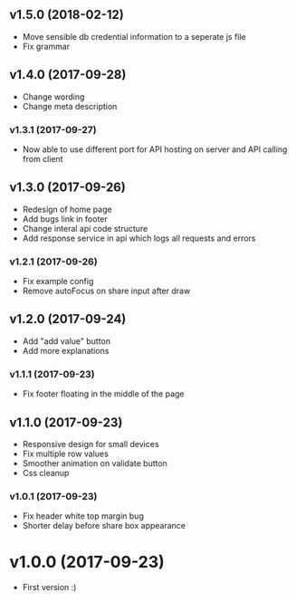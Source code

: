 ## v1.5.0 (2018-02-12)

  - Move sensible db credential information to a seperate js file
  - Fix grammar

## v1.4.0 (2017-09-28)

  - Change wording
  - Change meta description

### v1.3.1 (2017-09-27)

  - Now able to use different port for API hosting on server and API calling from client

## v1.3.0 (2017-09-26)

  - Redesign of home page
  - Add bugs link in footer
  - Change interal api code structure
  - Add response service in api which logs all requests and errors

### v1.2.1 (2017-09-26)

  - Fix example config
  - Remove autoFocus on share input after draw

## v1.2.0 (2017-09-24)

  - Add "add value" button
  - Add more explanations

### v1.1.1 (2017-09-23)

  - Fix footer floating in the middle of the page

## v1.1.0 (2017-09-23)

  - Responsive design for small devices
  - Fix multiple row values
  - Smoother animation on validate button
  - Css cleanup

### v1.0.1 (2017-09-23)

  - Fix header white top margin bug
  - Shorter delay before share box appearance

# v1.0.0 (2017-09-23)

  - First version :)
